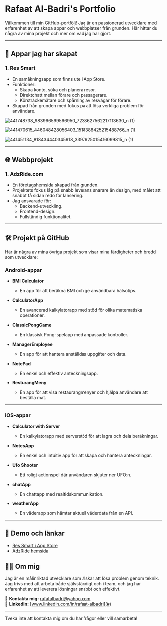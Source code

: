 # Rafaat Al-Badri's Portfolio

Välkommen till min GitHub-portfölj! Jag är en passionerad utvecklare med erfarenhet av att skapa appar och webbplatser från grunden. Här hittar du några av mina projekt och mer om vad jag har gjort.

---

## 📱 Appar jag har skapat

### 1. **Res Smart**
- En samåkningsapp som finns ute i App Store.
- Funktioner:
  - Skapa konto, söka och planera resor.
  - Direktchatt mellan förare och passagerare.
  - Körsträckemätare och spårning av resvägar för förare.
- Skapad från grunden med fokus på att lösa verkliga problem för användare.

![441748738_983966599566950_7238627562217113630_n (1)](https://github.com/user-attachments/assets/849cc9c9-b202-4d5d-b613-1513369fe282)

![441470615_446048428056403_1518388425215488766_n (1)](https://github.com/user-attachments/assets/7d79d5ca-8cef-4960-8cfa-ed06cd212507)

![441451134_818434440345918_3397625015416099815_n (1)](https://github.com/user-attachments/assets/a5fa5206-0ede-419c-b2e0-bf2271291c1e)

---

## 🌐 Webbprojekt

### 1. **AdzRide.com**
- En företagshemsida skapad från grunden.
- Projektets fokus låg på snabb leverans snarare än design, med målet att snabbt få sidan redo för lansering.
- Jag ansvarade för:
  - Backend-utveckling.
  - Frontend-design.
  - Fullständig funktionalitet.

---

## 🛠️ Projekt på GitHub

Här är några av mina övriga projekt som visar mina färdigheter och bredd som utvecklare:

### Android-appar
- **BMI Calculator**  
  - En app för att beräkna BMI och ge användbara hälsotips.

- **CalculatorApp**  
  - En avancerad kalkylatorapp med stöd för olika matematiska operationer.

- **ClassicPongGame**  
  - En klassisk Pong-spelapp med anpassade kontroller.

- **ManagerEmployee**  
  - En app för att hantera anställdas uppgifter och data.

- **NotePad**  
  - En enkel och effektiv anteckningsapp.

- **ResturangMeny**  
  - En app för att visa restaurangmenyer och hjälpa användare att beställa mat.

---

 ### iOS-appar
- **Calculator with Server**  
  - En kalkylatorapp med serverstöd för att lagra och dela beräkningar.

- **NotesApp**  
  - En enkel och intuitiv app för att skapa och hantera anteckningar.

- **Ufo Shooter**  
  - Ett roligt actionspel där användaren skjuter ner UFO:n.

- **chatApp**  
  - En chattapp med realtidskommunikation.

- **weatherApp**  
  - En väderapp som hämtar aktuell väderdata från en API.

---


## 🔗 Demo och länkar
- [Res Smart i App Store](https://apps.apple.com/se/app/res-smart/id6450431851?platform=iphone)
- [AdzRide hemsida](https://adzride.com)



## 🧑‍💻 Om mig
Jag är en målinriktad utvecklare som älskar att lösa problem genom teknik. Jag trivs med att arbeta både självständigt och i team, och jag har erfarenhet av att leverera lösningar snabbt och effektivt.

📧 **Kontakta mig:** [rafatalbadri@yahoo.com](mailto:rafatalbadri@yahoo.com)  
📍 **LinkedIn:** [www.linkedin.com/in/rafaat-albadri](#)

---

Tveka inte att kontakta mig om du har frågor eller vill samarbeta!

